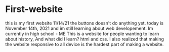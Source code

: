 # First-website
this is my first website 11/14/21
the buttons doesn't do anything yet. today is November 14th, 2021 and im still learning about web developement. 
Im currently in high school - ME
This is a website for people wanting to learn about history,
And what did I learn?
html and css. I also realized that making the website responsive to all device is the hardest part of making a website.
